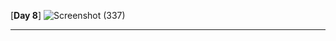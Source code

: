 
[**Day 8**]
![Screenshot (337)](https://user-images.githubusercontent.com/85113970/137145189-dd969e67-4df1-41c7-9299-1194fa8c8d94.png)

----------------------------------------------------------------------------------------------------------------------------------------------

